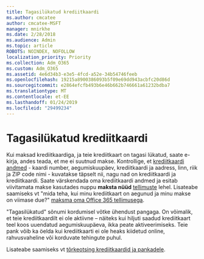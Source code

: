 ```yaml
---
title: Tagasilükatud krediitkaardi
ms.author: cmcatee
author: cmcatee-MSFT
manager: mnirkhe
ms.date: 2/28/2018
ms.audience: Admin
ms.topic: article
ROBOTS: NOINDEX, NOFOLLOW
localization_priority: Priority
ms.collection: Adm_O365
ms.custom: Adm_O365
ms.assetid: 4e6d34b3-e3e5-4fcd-a52e-34b54746feeb
ms.openlocfilehash: 19215a8900386093b5f09e69dd943acbfc20d86d
ms.sourcegitcommit: e2864efcfb493b6e46b662b746661a61232bdba7
ms.translationtype: MT
ms.contentlocale: et-EE
ms.lasthandoff: 01/24/2019
ms.locfileid: "29499234"
---
```

# <a name="declined-credit-card"></a>Tagasilükatud krediitkaardi

Kui maksad krediitkaardiga, ja teie krediitkaart on tagasi lükatud, saate e-kirja, andes teada, et me ei suutnud makse. Kontrollige, et [krediitkaardi andmed](https://go.microsoft.com/fwlink/p/?linkid=842054) - kaardi number, aegumiskuupäev, krediitkaardi ja aadress, linn, riik ja ZIP code nimi - kuvatakse täpselt nii, nagu nad on krediitkaardi ja krediitkaardi. Saate värskendada oma krediitkaardi andmed ja esitab viivitamata makse kasutades nuppu **maksta nüüd** [tellimuste](https://go.microsoft.com/fwlink/p/?linkid=842054) lehel. Lisateabe saamiseks vt "mida teha, kui minu krediitkaart on aegunud ja minu makse on viimase due?" [maksma oma Office 365 tellimusega](https://support.office.com/article/734f4aab-df2d-4e9b-8cb1-691910bde216).
  
"Tagasilükatud" sõnumi kordumisel võtke ühendust pangaga. On võimalik, et teie krediitkaardilt ei ole aktiivne – näiteks kui hiljuti saadud krediitkaart teel koos uuendatud aegumiskuupäeva, ikka peate aktiveerimiseks. Teie pank võib ka öelda kui krediitkaarti ei ole heaks kiidetud online, rahvusvaheline või korduvate tehingute puhul.
  
Lisateabe saamiseks vt [tõrkeotsing krediitkaardid ja pankadele](https://support.office.com/article/30ba9c83-50d8-4020-90ed-830a5b8c8724).
  

